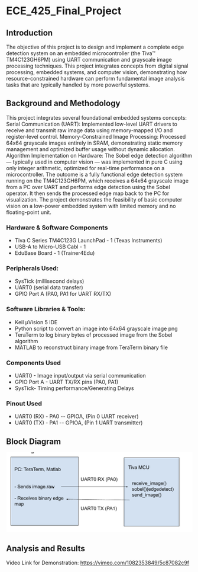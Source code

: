 # ECE_425_Final_Project

## Introduction

The objective of this project is to design and implement a complete edge detection system on an embedded microcontroller (the Tiva™ TM4C123GH6PM) using UART communication and grayscale image processing techniques. This project integrates concepts from digital signal processing, embedded systems, and computer vision, demonstrating how resource-constrained hardware can perform fundamental image analysis tasks that are typically handled by more powerful systems.

## Background and Methodology

This project integrates several foundational embedded systems concepts:
Serial Communication (UART): Implemented low-level UART drivers to receive and transmit raw image data using memory-mapped I/O and register-level control.
Memory-Constrained Image Processing: Processed 64x64 grayscale images entirely in SRAM, demonstrating static memory management and optimized buffer usage without dynamic allocation.
Algorithm Implementation on Hardware: The Sobel edge detection algorithm — typically used in computer vision — was implemented in pure C using only integer arithmetic, optimized for real-time performance on a microcontroller.
The outcome is a fully functional edge detection system running on the TM4C123GH6PM, which receives a 64x64 grayscale image from a PC over UART and performs edge detection using the Sobel operator. It then sends the processed edge map back to the PC for visualization.
The project demonstrates the feasibility of basic computer vision on a low-power embedded system with limited memory and no floating-point unit.

### Hardware & Software Components

- Tiva C Series TM4C123G LaunchPad - 1 (Texas Instruments)
- USB-A to Micro-USB Cabl - 1
- EduBase Board - 1 (Trainer4Edu)

### Peripherals Used:

- SysTick (millisecond delays)
- UART0 (serial data transfer)
- GPIO Port A (PA0, PA1 for UART RX/TX)

### Software Libraries & Tools:

- Keil µVision 5 IDE
- Python script to convert an image into 64x64 grayscale image png
- TeraTerm to log binary bytes of processed image from the Sobel algorithm
- MATLAB to reconstruct binary image from TeraTerm binary file

### Components Used

- UART0 - Image input/output via serial communication
- GPIO Port A - UART TX/RX pins (PA0, PA1)
- SysTick- Timing performance/Generating Delays

### Pinout Used

- UART0 (RX) - PA0 -- GPIOA, (Pin 0 UART receiver)
- UART0 (TX) - PA1 -- GPIOA, (Pin 1 UART transmitter)

## Block Diagram

![screenshot](BD.png)

## Analysis and Results

Video Link for Demonstration: https://vimeo.com/1082353849/5c87082c9f
